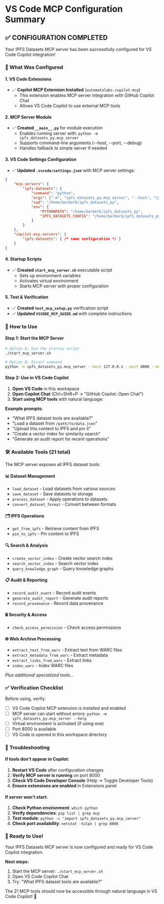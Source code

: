 # VS Code MCP Configuration Summary

## ✅ CONFIGURATION COMPLETED

Your IPFS Datasets MCP server has been successfully configured for VS Code Copilot integration!

### 🎯 What Was Configured

#### 1. VS Code Extensions
- ✅ **Copilot MCP Extension Installed** (`automatalabs.copilot-mcp`)
  - This extension enables MCP server integration with GitHub Copilot Chat
  - Allows VS Code Copilot to use external MCP tools

#### 2. MCP Server Module
- ✅ **Created `__main__.py`** for module execution
  - Enables running server with: `python -m ipfs_datasets_py.mcp_server`
  - Supports command-line arguments (--host, --port, --debug)
  - Handles fallback to simple server if needed

#### 3. VS Code Settings Configuration
- ✅ **Updated `.vscode/settings.json`** with MCP server settings:
```json
{
    "mcp.servers": {
        "ipfs-datasets": {
            "command": "python",
            "args": ["-m", "ipfs_datasets_py.mcp_server", "--host", "127.0.0.1", "--port", "8000"],
            "cwd": "/home/barberb/ipfs_datasets_py",
            "env": {
                "PYTHONPATH": "/home/barberb/ipfs_datasets_py",
                "IPFS_DATASETS_CONFIG": "/home/barberb/ipfs_datasets_py/config/mcp_config.yaml"
            }
        }
    },
    "copilot-mcp.servers": {
        "ipfs-datasets": { /* same configuration */ }
    }
}
```

#### 4. Startup Scripts
- ✅ **Created `start_mcp_server.sh`** executable script
  - Sets up environment variables
  - Activates virtual environment  
  - Starts MCP server with proper configuration

#### 5. Test & Verification
- ✅ **Created `test_mcp_setup.py`** verification script
- ✅ **Updated `VSCODE_MCP_GUIDE.md`** with complete instructions

### 🚀 How to Use

#### Step 1: Start the MCP Server
```bash
# Option A: Use the startup script
./start_mcp_server.sh

# Option B: Direct command  
python -m ipfs_datasets_py.mcp_server --host 127.0.0.1 --port 8000 --debug
```

#### Step 2: Use in VS Code Copilot
1. **Open VS Code** in this workspace
2. **Open Copilot Chat** (Ctrl+Shift+P → "GitHub Copilot: Open Chat")
3. **Start using MCP tools** with natural language:

**Example prompts:**
- "What IPFS dataset tools are available?"
- "Load a dataset from `/path/to/data.json`"
- "Upload this content to IPFS and pin it"
- "Create a vector index for similarity search"
- "Generate an audit report for recent operations"

### 🛠️ Available Tools (21 total)

The MCP server exposes all IPFS dataset tools:

#### 📊 Dataset Management
- `load_dataset` - Load datasets from various sources
- `save_dataset` - Save datasets to storage
- `process_dataset` - Apply operations to datasets
- `convert_dataset_format` - Convert between formats

#### 🗂️ IPFS Operations  
- `get_from_ipfs` - Retrieve content from IPFS
- `pin_to_ipfs` - Pin content to IPFS

#### 🔍 Search & Analysis
- `create_vector_index` - Create vector search index
- `search_vector_index` - Search vector index
- `query_knowledge_graph` - Query knowledge graphs

#### 📋 Audit & Reporting
- `record_audit_event` - Record audit events
- `generate_audit_report` - Generate audit reports
- `record_provenance` - Record data provenance

#### 🔒 Security & Access
- `check_access_permission` - Check access permissions

#### 🌐 Web Archive Processing
- `extract_text_from_warc` - Extract text from WARC files
- `extract_metadata_from_warc` - Extract metadata
- `extract_links_from_warc` - Extract links
- `index_warc` - Index WARC files

*Plus additional specialized tools...*

### ✅ Verification Checklist

Before using, verify:
- [ ] VS Code Copilot MCP extension is installed and enabled
- [ ] MCP server can start without errors: `python -m ipfs_datasets_py.mcp_server --help`
- [ ] Virtual environment is activated (if using one)
- [ ] Port 8000 is available
- [ ] VS Code is opened in this workspace directory

### 🔧 Troubleshooting

#### If tools don't appear in Copilot:
1. **Restart VS Code** after configuration changes
2. **Verify MCP server is running** on port 8000
3. **Check VS Code Developer Console** (Help → Toggle Developer Tools)
4. **Ensure extensions are enabled** in Extensions panel

#### If server won't start:
1. **Check Python environment**: `which python`
2. **Verify dependencies**: `pip list | grep mcp`
3. **Test module**: `python -c "import ipfs_datasets_py.mcp_server"`
4. **Check port availability**: `netstat -tulpn | grep 8000`

### 🎉 Ready to Use!

Your IPFS Datasets MCP server is now configured and ready for VS Code Copilot integration.

**Next steps:**
1. Start the MCP server: `./start_mcp_server.sh`
2. Open VS Code Copilot Chat  
3. Try: "What IPFS dataset tools are available?"

The 21 MCP tools should now be accessible through natural language in VS Code Copilot! 🚀
